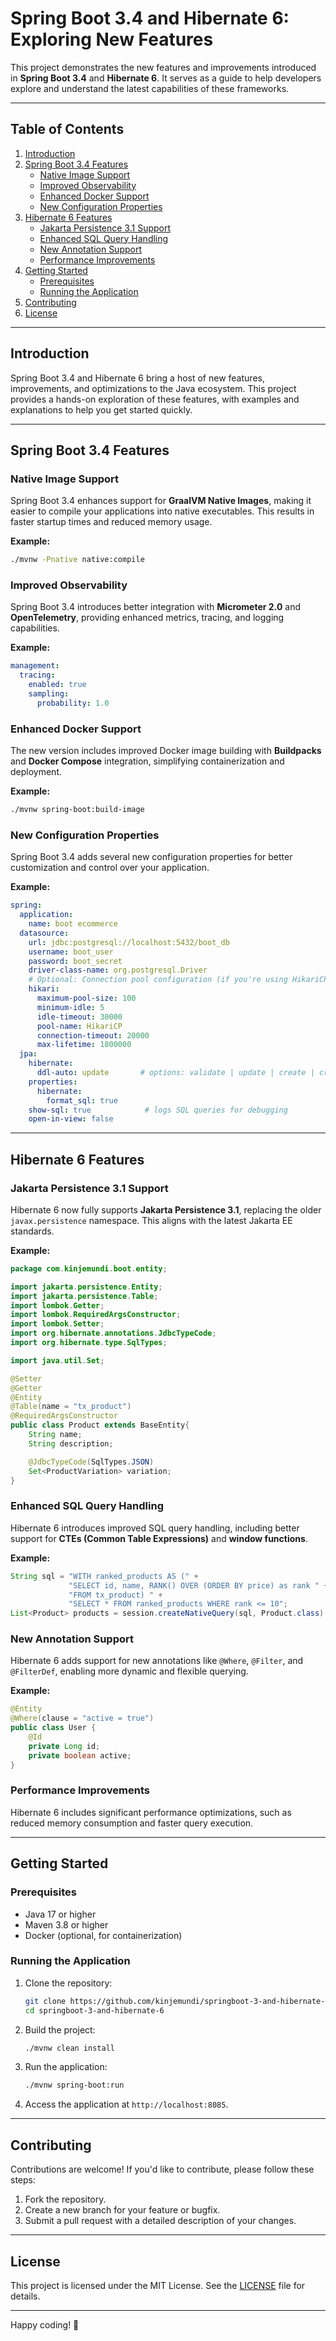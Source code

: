 # Spring Boot 3.4 and Hibernate 6: Exploring New Features

This project demonstrates the new features and improvements introduced in **Spring Boot 3.4** and **Hibernate 6**. It serves as a guide to help developers explore and understand the latest capabilities of these frameworks.

---

## Table of Contents

1. [Introduction](#introduction)
2. [Spring Boot 3.4 Features](#spring-boot-34-features)
    - [Native Image Support](#native-image-support)
    - [Improved Observability](#improved-observability)
    - [Enhanced Docker Support](#enhanced-docker-support)
    - [New Configuration Properties](#new-configuration-properties)
3. [Hibernate 6 Features](#hibernate-6-features)
    - [Jakarta Persistence 3.1 Support](#jakarta-persistence-31-support)
    - [Enhanced SQL Query Handling](#enhanced-sql-query-handling)
    - [New Annotation Support](#new-annotation-support)
    - [Performance Improvements](#performance-improvements)
4. [Getting Started](#getting-started)
    - [Prerequisites](#prerequisites)
    - [Running the Application](#running-the-application)
5. [Contributing](#contributing)
6. [License](#license)

---

## Introduction

Spring Boot 3.4 and Hibernate 6 bring a host of new features, improvements, and optimizations to the Java ecosystem. This project provides a hands-on exploration of these features, with examples and explanations to help you get started quickly.

---

## Spring Boot 3.4 Features

### Native Image Support
Spring Boot 3.4 enhances support for **GraalVM Native Images**, making it easier to compile your applications into native executables. This results in faster startup times and reduced memory usage.

**Example:**
```bash
./mvnw -Pnative native:compile
```

### Improved Observability
Spring Boot 3.4 introduces better integration with **Micrometer 2.0** and **OpenTelemetry**, providing enhanced metrics, tracing, and logging capabilities.

**Example:**
```yaml
management:
  tracing:
    enabled: true
    sampling:
      probability: 1.0
```

### Enhanced Docker Support
The new version includes improved Docker image building with **Buildpacks** and **Docker Compose** integration, simplifying containerization and deployment.

**Example:**
```bash
./mvnw spring-boot:build-image
```

### New Configuration Properties
Spring Boot 3.4 adds several new configuration properties for better customization and control over your application.

**Example:**
```yaml
spring:
  application:
    name: boot ecommerce
  datasource:
    url: jdbc:postgresql://localhost:5432/boot_db
    username: boot_user
    password: boot_secret
    driver-class-name: org.postgresql.Driver
    # Optional: Connection pool configuration (if you're using HikariCP)
    hikari:
      maximum-pool-size: 100
      minimum-idle: 5
      idle-timeout: 30000
      pool-name: HikariCP
      connection-timeout: 20000
      max-lifetime: 1800000
  jpa:
    hibernate:
      ddl-auto: update       # options: validate | update | create | create-drop
    properties:
      hibernate:
        format_sql: true
    show-sql: true            # logs SQL queries for debugging
    open-in-view: false
```

---

## Hibernate 6 Features

### Jakarta Persistence 3.1 Support
Hibernate 6 now fully supports **Jakarta Persistence 3.1**, replacing the older `javax.persistence` namespace. This aligns with the latest Jakarta EE standards.

**Example:**
```java
package com.kinjemundi.boot.entity;

import jakarta.persistence.Entity;
import jakarta.persistence.Table;
import lombok.Getter;
import lombok.RequiredArgsConstructor;
import lombok.Setter;
import org.hibernate.annotations.JdbcTypeCode;
import org.hibernate.type.SqlTypes;

import java.util.Set;

@Setter
@Getter
@Entity
@Table(name = "tx_product")
@RequiredArgsConstructor
public class Product extends BaseEntity{
    String name;
    String description;

    @JdbcTypeCode(SqlTypes.JSON)
    Set<ProductVariation> variation;
}
```

### Enhanced SQL Query Handling
Hibernate 6 introduces improved SQL query handling, including better support for **CTEs (Common Table Expressions)** and **window functions**.

**Example:**
```java
String sql = "WITH ranked_products AS (" +
             "SELECT id, name, RANK() OVER (ORDER BY price) as rank " +
             "FROM tx_product) " +
             "SELECT * FROM ranked_products WHERE rank <= 10";
List<Product> products = session.createNativeQuery(sql, Product.class).getResultList();
```

### New Annotation Support
Hibernate 6 adds support for new annotations like `@Where`, `@Filter`, and `@FilterDef`, enabling more dynamic and flexible querying.

**Example:**
```java
@Entity
@Where(clause = "active = true")
public class User {
    @Id
    private Long id;
    private boolean active;
}
```

### Performance Improvements
Hibernate 6 includes significant performance optimizations, such as reduced memory consumption and faster query execution.

---

## Getting Started

### Prerequisites
- Java 17 or higher
- Maven 3.8 or higher
- Docker (optional, for containerization)

### Running the Application
1. Clone the repository:
   ```bash
   git clone https://github.com/kinjemundi/springboot-3-and-hibernate-6.git
   cd springboot-3-and-hibernate-6
   ```

2. Build the project:
   ```bash
   ./mvnw clean install
   ```

3. Run the application:
   ```bash
   ./mvnw spring-boot:run
   ```

4. Access the application at `http://localhost:8085`.

---

## Contributing
Contributions are welcome! If you'd like to contribute, please follow these steps:
1. Fork the repository.
2. Create a new branch for your feature or bugfix.
3. Submit a pull request with a detailed description of your changes.

---

## License
This project is licensed under the MIT License. See the [LICENSE](LICENSE) file for details.

---

Happy coding! 🚀